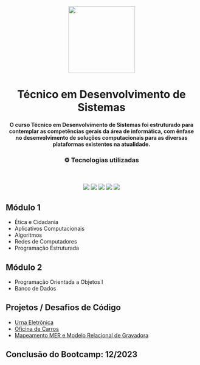 <div align="center">
<img src="https://upload.wikimedia.org/wikipedia/commons/thumb/e/e5/Instituto_Federal_do_Sul_de_Minas_Gerais_-_Marca_Vertical_2015.svg/1200px-Instituto_Federal_do_Sul_de_Minas_Gerais_-_Marca_Vertical_2015.svg.png" width="175px"> 
</div>
<h1 align="center">Técnico em Desenvolvimento de Sistemas</h1>
<h4 align="center">O curso Técnico em Desenvolvimento de Sistemas foi estruturado para contemplar as competências gerais da área de informática, com ênfase no desenvolvimento de soluções computacionais para as diversas plataformas existentes na atualidade.</h4>

<h3 align="center">
⚙️ Tecnologias utilizadas

<p>&nbsp;</p>
<img src="https://img.shields.io/badge/git-%23F05033.svg?style=for-the-badge&logo=git&logoColor=white"/>
<img src="https://img.shields.io/badge/java-%23ED8B00.svg?style=for-the-badge&logo=java&logoColor=white">
<img src="https://img.shields.io/badge/html5-%23E34F26.svg?style=for-the-badge&logo=html5&logoColor=white"/>
<img src="https://img.shields.io/badge/css3-%231572B6.svg?style=for-the-badge&logo=css3&logoColor=white"/>
<img src="https://img.shields.io/badge/javascript-%23323330.svg?style=for-the-badge&logo=javascript&logoColor=%23F7DF1E">
</h3>

## Módulo 1
- Ética e Cidadania
- Aplicativos Computacionais
- Algoritmos
- Redes de Computadores
- Programação Estruturada

## Módulo 2
- Programação Orientada a Objetos I
- Banco de Dados

## Projetos / Desafios de Código

- [Urna Eletrônica](https://github.com/luispaulobrito/Tecnico-em-Desenvolvimento-de-Sistemas-IF-Sul-de-Minas/tree/main/01%20-%20Programa%C3%A7%C3%A3o%20Estruturada)
- [Oficina de Carros](https://github.com/luispaulobrito/Tecnico-em-Desenvolvimento-de-Sistemas-IF-Sul-de-Minas/tree/main/02%20-%20POO)
- [Mapeamento MER e Modelo Relacional de Gravadora](https://github.com/luispaulobrito/Tecnico-em-Desenvolvimento-de-Sistemas-IF-Sul-de-Minas/tree/main/03%20-%20Banco%20de%20Dados)

## Conclusão do Bootcamp: 12/2023
